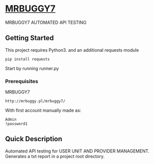 # [MRBUGGY7](http://mrbuggy.pl/mrbuggy7/)
MRBUGGY7 AUTOMATED API TESTING

## Getting Started
This project requires Python3. and an additional requests module
```
pip install requests
```

Start by running runner.py

### Prerequisites
MRBUGGY7
```
http://mrbuggy.pl/mrbuggy7/
```
With first account manually made as:
```
Admin
!password1
```

## Quick Description

Automated API testing for USER UNIT AND PROVIDER MANAGEMENT.<br>
Generates a txt report in a project root directory.<br>


